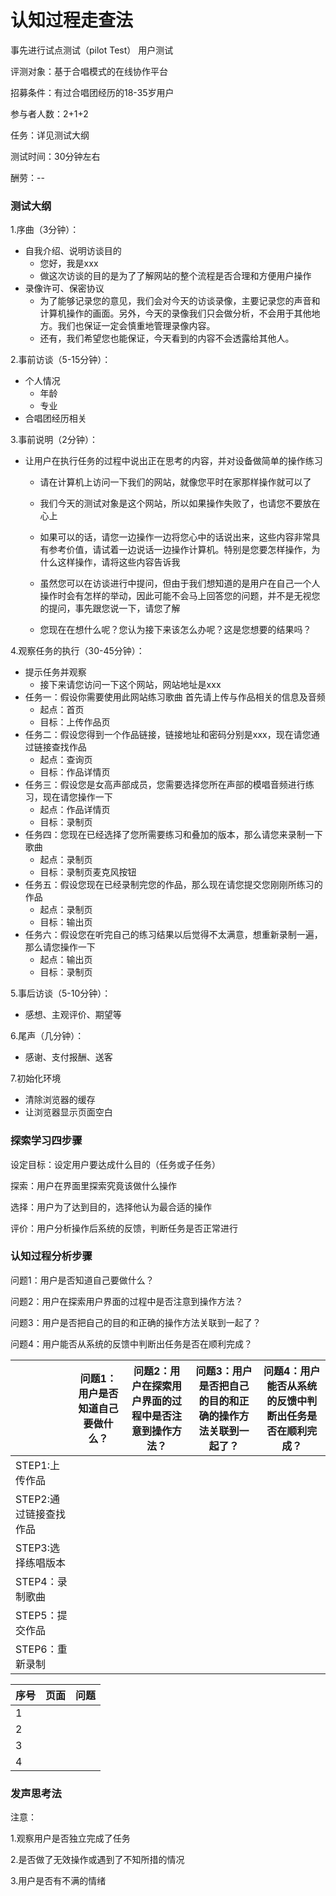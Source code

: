 # 认知过程走查法

事先进行试点测试（pilot Test） 用户测试



评测对象：基于合唱模式的在线协作平台

招募条件：有过合唱团经历的18-35岁用户

参与者人数：2+1+2

任务：详见测试大纲

测试时间：30分钟左右

酬劳：--



### 测试大纲

1.序曲（3分钟）：

- 自我介绍、说明访谈目的
  - 您好，我是xxx
  - 做这次访谈的目的是为了了解网站的整个流程是否合理和方便用户操作
- 录像许可、保密协议
  - 为了能够记录您的意见，我们会对今天的访谈录像，主要记录您的声音和计算机操作的画面。另外，今天的录像我们只会做分析，不会用于其他地方。我们也保证一定会慎重地管理录像内容。
  - 还有，我们希望您也能保证，今天看到的内容不会透露给其他人。

2.事前访谈（5-15分钟）：

- 个人情况
  - 年龄
  - 专业
- 合唱团经历相关

3.事前说明（2分钟）：

- 让用户在执行任务的过程中说出正在思考的内容，并对设备做简单的操作练习
  - 请在计算机上访问一下我们的网站，就像您平时在家那样操作就可以了
  - 我们今天的测试对象是这个网站，所以如果操作失败了，也请您不要放在心上
  - 如果可以的话，请您一边操作一边将您心中的话说出来，这些内容非常具有参考价值，请试着一边说话一边操作计算机。特别是您要怎样操作，为什么这样操作，请将这些内容告诉我
  - 虽然您可以在访谈进行中提问，但由于我们想知道的是用户在自己一个人操作时会有怎样的举动，因此可能不会马上回答您的问题，并不是无视您的提问，事先跟您说一下，请您了解
  
  - 您现在在想什么呢？您认为接下来该怎么办呢？这是您想要的结果吗？

4.观察任务的执行（30-45分钟）：

- 提示任务并观察
  - 接下来请您访问一下这个网站，网站地址是xxx
- 任务一：假设你需要使用此网站练习歌曲 首先请上传与作品相关的信息及音频
  - 起点：首页
  - 目标：上传作品页
- 任务二：假设您得到一个作品链接，链接地址和密码分别是xxx，现在请您通过链接查找作品
  - 起点：查询页
  - 目标：作品详情页
- 任务三：假设您是女高声部成员，您需要选择您所在声部的模唱音频进行练习，现在请您操作一下
  - 起点：作品详情页
  - 目标：录制页
- 任务四：您现在已经选择了您所需要练习和叠加的版本，那么请您来录制一下歌曲
  - 起点：录制页
  - 目标：录制页麦克风按钮
- 任务五：假设您现在已经录制完您的作品，那么现在请您提交您刚刚所练习的作品
  - 起点：录制页
  - 目标：输出页
- 任务六：假设您在听完自己的练习结果以后觉得不太满意，想重新录制一遍，那么请您操作一下
  - 起点：输出页
  - 目标：录制页

5.事后访谈（5-10分钟）：

- 感想、主观评价、期望等

6.尾声（几分钟）：

- 感谢、支付报酬、送客

7.初始化环境

- 清除浏览器的缓存
- 让浏览器显示页面空白                                                                                                                                                                            



### 探索学习四步骤

设定目标：设定用户要达成什么目的（任务或子任务）

探索：用户在界面里探索究竟该做什么操作

选择：用户为了达到目的，选择他认为最合适的操作

评价：用户分析操作后系统的反馈，判断任务是否正常进行



### 认知过程分析步骤

问题1：用户是否知道自己要做什么？

问题2：用户在探索用户界面的过程中是否注意到操作方法？

问题3：用户是否把自己的目的和正确的操作方法关联到一起了？

问题4：用户能否从系统的反馈中判断出任务是否在顺利完成？



|                        | 问题1：用户是否知道自己要做什么？ | 问题2：用户在探索用户界面的过程中是否注意到操作方法？ | 问题3：用户是否把自己的目的和正确的操作方法关联到一起了？ | 问题4：用户能否从系统的反馈中判断出任务是否在顺利完成？ |
| ---------------------- | --------------------------------- | ----------------------------------------------------- | --------------------------------------------------------- | ------------------------------------------------------- |
| STEP1:上传作品         |                                   |                                                       |                                                           |                                                         |
| STEP2:通过链接查找作品 |                                   |                                                       |                                                           |                                                         |
| STEP3:选择练唱版本     |                                   |                                                       |                                                           |                                                         |
| STEP4：录制歌曲        |                                   |                                                       |                                                           |                                                         |
| STEP5：提交作品        |                                   |                                                       |                                                           |                                                         |
| STEP6：重新录制        |                                   |                                                       |                                                           |                                                         |

| 序号 | 页面 | 问题 |
| ---- | ---- | ---- |
| 1    |      |      |
| 2    |      |      |
| 3    |      |      |
| 4    |      |      |



### 发声思考法

注意：

1.观察用户是否独立完成了任务

2.是否做了无效操作或遇到了不知所措的情况

3.用户是否有不满的情绪




